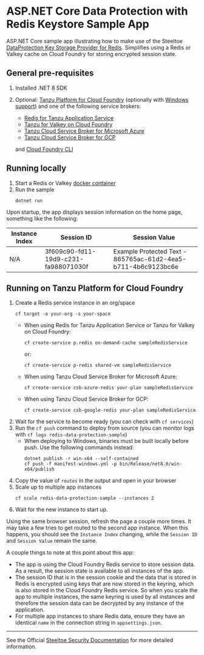# ASP.NET Core Data Protection with Redis Keystore Sample App

ASP.NET Core sample app illustrating how to make use of the Steeltoe [DataProtection Key Storage Provider for Redis](https://github.com/SteeltoeOSS/Steeltoe/tree/main/src/Security/src/DataProtection.Redis).
Simplifies using a Redis or Valkey cache on Cloud Foundry for storing encrypted session state.

## General pre-requisites

1. Installed .NET 8 SDK
1. Optional: [Tanzu Platform for Cloud Foundry](https://techdocs.broadcom.com/us/en/vmware-tanzu/platform/tanzu-platform-for-cloud-foundry/10-0/tpcf/concepts-overview.html)
   (optionally with [Windows support](https://techdocs.broadcom.com/us/en/vmware-tanzu/platform/tanzu-platform-for-cloud-foundry/10-0/tpcf/toc-tasw-install-index.html))
   and one of the following service brokers:

   - [Redis for Tanzu Application Service](https://techdocs.broadcom.com/us/en/vmware-tanzu/data-solutions/redis-for-tanzu-application-service/3-5/redis-for-tas/index.html)
   - [Tanzu for Valkey on Cloud Foundry](https://techdocs.broadcom.com/us/en/vmware-tanzu/data-solutions/tanzu-for-valkey-on-cloud-foundry/4-0/valkey-on-cf/index.html)
   - [Tanzu Cloud Service Broker for Microsoft Azure](https://techdocs.broadcom.com/us/en/vmware-tanzu/platform-services/tanzu-cloud-service-broker-for-microsoft-azure/1-12/csb-azure/reference-azure-redis.html)
   - [Tanzu Cloud Service Broker for GCP](https://techdocs.broadcom.com/us/en/vmware-tanzu/platform-services/tanzu-cloud-service-broker-for-gcp/1-5/csb-gcp/reference-gcp-redis.html)

   and [Cloud Foundry CLI](https://github.com/cloudfoundry/cli)

## Running locally

1. Start a Redis or Valkey [docker container](https://github.com/SteeltoeOSS/Samples/blob/main/CommonTasks.md)
1. Run the sample
   ```shell
   dotnet run
   ```

Upon startup, the app displays session information on the home page, something like the following:

| Instance Index | Session ID | Session Value |
|---|---|---|
| N/A | 3f609c90-fd11-19d9-c231-fa988071030f | Example Protected Text - 865765ac-61d2-4ea5-b711-4b6c9123bc6e |

## Running on Tanzu Platform for Cloud Foundry

1. Create a Redis service instance in an org/space
   ```shell
   cf target -o your-org -s your-space
   ```
   - When using Redis for Tanzu Application Service or Tanzu for Valkey on Cloud Foundry:
     ```shell
     cf create-service p.redis on-demand-cache sampleRedisService
     ```
     or:
     ```shell
     cf create-service p-redis shared-vm sampleRedisService
     ```
   - When using Tanzu Cloud Service Broker for Microsoft Azure:
     ```shell
     cf create-service csb-azure-redis your-plan sampleRedisService
     ```
   - When using Tanzu Cloud Service Broker for GCP:
     ```shell
     cf create-service csb-google-redis your-plan sampleRedisService
     ```
1. Wait for the service to become ready (you can check with `cf services`)
1. Run the `cf push` command to deploy from source (you can monitor logs with `cf logs redis-data-protection-sample`)
   - When deploying to Windows, binaries must be built locally before push. Use the following commands instead:
     ```shell
     dotnet publish -r win-x64 --self-contained
     cf push -f manifest-windows.yml -p bin/Release/net8.0/win-x64/publish
     ```
1. Copy the value of `routes` in the output and open in your browser
1. Scale up to multiple app instances
   ```shell
   cf scale redis-data-protection-sample --instances 2
   ```
1. Wait for the new instance to start up.

Using the same browser session, refresh the page a couple more times.
It may take a few tries to get routed to the second app instance.
When this happens, you should see the `Instance Index` changing, while the `Session ID` and `Session Value` remain the same.

A couple things to note at this point about this app:

* The app is using the Cloud Foundry Redis service to store session data. As a result, the session state is available to all instances of the app.
* The session ID that is in the session cookie and the data that is stored in Redis is encrypted using keys that are now stored in the keyring,
which is also stored in the Cloud Foundry Redis service. So when you scale the app to multiple instances, the same keyring is used by all instances
and therefore the session data can be decrypted by any instance of the application.
* For multiple app instances to share Redis data, ensure they have an identical `name` in the connection string in `appsettings.json`.

---

See the Official [Steeltoe Security Documentation](https://docs.steeltoe.io/api/v4/security/) for more detailed information.
